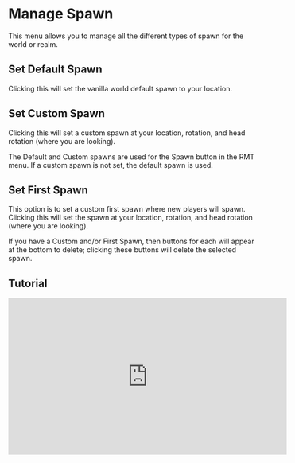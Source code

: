 # Manage Spawn

This menu allows you to manage all the different types of spawn for the world or realm.

## Set Default Spawn
Clicking this will set the vanilla world default spawn to your location.

## Set Custom Spawn
Clicking this will set a custom spawn at your location, rotation, and head rotation (where you are looking).

The Default and Custom spawns are used for the Spawn button in the RMT menu. If a custom spawn is not set, the default spawn is used.

## Set First Spawn
This option is to set a custom first spawn where new players will spawn. Clicking this will set the spawn at your location, rotation, and head rotation (where you are looking).

If you have a Custom and/or First Spawn, then buttons for each will appear at the bottom to delete; clicking these buttons will delete the selected spawn.

## Tutorial
<iframe width="560" height="315" src="https://www.youtube.com/embed/f9dQegArmWI?si=2GbN3llZR_8e_cgy&amp;start=352" title="YouTube video player" frameborder="0" allow="accelerometer; autoplay; clipboard-write; encrypted-media; gyroscope; picture-in-picture; web-share" referrerpolicy="strict-origin-when-cross-origin" allowfullscreen></iframe>